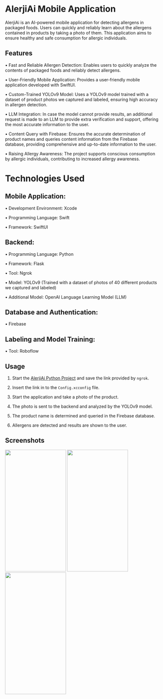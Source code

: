 
# AlerjiAi Mobile Application

AlerjiAi is an AI-powered mobile application for detecting allergens in packaged foods. Users can quickly and reliably learn about the allergens contained in products by taking a photo of them. This application aims to ensure healthy and safe consumption for allergic individuals.

## Features

• Fast and Reliable Allergen Detection: Enables users to quickly analyze the contents of packaged foods and reliably detect allergens.

•	User-Friendly Mobile Application: Provides a user-friendly mobile application developed with SwiftUI.

•	Custom-Trained YOLOv9 Model: Uses a YOLOv9 model trained with a dataset of product photos we captured and labeled, ensuring high accuracy in allergen detection.

•	LLM Integration: In case the model cannot provide results, an additional request is made to an LLM to provide extra verification and support, offering the most accurate information to the user.

•	Content Query with Firebase: Ensures the accurate determination of product names and queries content information from the Firebase database, providing comprehensive and up-to-date information to the user.

•	Raising Allergy Awareness: The project supports conscious consumption by allergic individuals, contributing to increased allergy awareness.

# Technologies Used

## Mobile Application:
• Development Environment: Xcode

• Programming Language: Swift

• Framework: SwiftUI

## Backend:

• Programming Language: Python

• Framework: Flask

• Tool: Ngrok

• Model: YOLOv9 (Trained with a dataset of photos of 40 different products we captured and labeled)

• Additional Model: OpenAI Language Learning Model (LLM)

## Database and Authentication:

• Firebase

## Labeling and Model Training:

• Tool: Roboflow

## Usage

1. 	Start the [AlerjiAi Python Project](https://github.com/CicekIbrahim/AlerjiAi-Python) and save the link provided by `ngrok`.

2. 	Insert the link in to the `Config.xcconfig` file.

3.	Start the application and take a photo of the product.
	
4.	The photo is sent to the backend and analyzed by the YOLOv9 model.
	
5.	The product name is determined and queried in the Firebase database.
	
6.	Allergens are detected and results are shown to the user.

## Screenshots

<p float="center">
  <img src="https://res.cloudinary.com/dusexzcp5/image/upload/v1717643813/IMG_1276_ala3mt.png" width="200" height="400">
  <img src="https://res.cloudinary.com/dusexzcp5/image/upload/v1717643813/IMG_1277_kkfy4y.png" width="200" height="400">
  <img src="https://res.cloudinary.com/dusexzcp5/image/upload/v1717643813/IMG_1278_nnycma.png" width="200" height="400">
</p>
